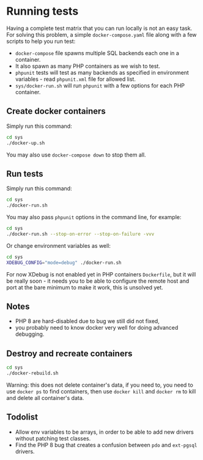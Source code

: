 # Running tests

Having a complete test matrix that you can run locally is not an easy task.
For solving this problem, a simple `docker-compose.yaml` file along with
a few scripts to help you run test:

 - `docker-compose` file spawns multiple SQL backends each one in a container.
 - It also spawn as many PHP containers as we wish to test.
 - `phpunit` tests will test as many backends as specified in environment
   variables - read `phpunit.xml` file for allowed list.
 - `sys/docker-run.sh` will run `phpunit` with a few options for each PHP
   container.

## Create docker containers

Simply run this command:

```sh
cd sys
./docker-up.sh
```

You may also use `docker-compose down` to stop them all.

## Run tests

Simply run this command:

```sh
cd sys
./docker-run.sh
```

You may also pass `phpunit` options in the command line, for example:

```sh
cd sys
./docker-run.sh --stop-on-error --stop-on-failure -vvv
```

Or change environment variables as well:

```sh
cd sys
XDEBUG_CONFIG="mode=debug" ./docker-run.sh
```

For now XDebug is not enabled yet in PHP containers `Dockerfile`, but it will
be really soon - it needs you to be able to configure the remote host and port
at the bare minimum to make it work, this is unsolved yet.

## Notes

 - PHP 8 are hard-disabled due to bug we still did not fixed,
 - you probably need to know docker very well for doing advanced debugging.

## Destroy and recreate containers

```sh
cd sys
./docker-rebuild.sh
```

Warning: this does not delete container's data, if you need to, you need to use
`docker ps` to find containers, then use `docker kill` and `docker rm` to kill
and delete all container's data.

## Todolist

 - Allow env variables to be arrays, in order to be able to add new drivers
   without patching test classes.
 - Find the PHP 8 bug that creates a confusion between `pdo` and `ext-pgsql`
   drivers.
